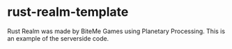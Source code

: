 # rust-realm-template
Rust Realm was made by BiteMe Games using Planetary Processing. This is an example of the serverside code.
